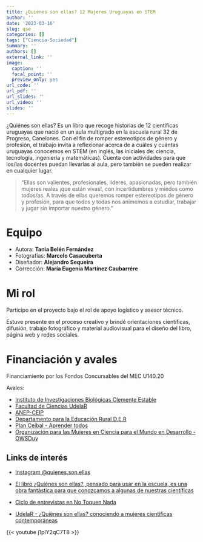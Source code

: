 ```yaml
---
title: ¿Quiénes son ellas? 12 Mujeres Uruguayas en STEM
author: ''
date: '2023-03-16'
slug: qse
categories: []
tags: ["Ciencia-Sociedad"]
summary: ''
authors: []
external_link: ''
image:
  caption: ''
  focal_point: ''
  preview_only: yes
url_code: ''
url_pdf: ''
url_slides: ''
url_video: ''
slides: ''
---
```


¿Quiénes son ellas? Es un libro que recoge historias de 12 científicas uruguayas que nació en un aula multigrado en la escuela rural 32 de Progreso, Canelones. Con el fin de romper estereotipos de género y profesión, el trabajo invita a reflexionar acerca de a cuáles y cuántas uruguayas conocemos en STEM (en inglés, las iniciales de: ciencia, tecnología, ingeniería y matemáticas). Cuenta con actividades para que los/las docentes puedan llevarlas al aula, pero también se pueden realizar en cualquier lugar.


> “Ellas son valientes, profesionales, líderes, apasionadas, pero también mujeres reales ¡que están vivas!, con incertidumbres y miedos como todos/as. A través de ellas queremos romper estereotipos de género y profesión, para que todos y todas nos animemos a estudiar, trabajar y jugar sin importar nuestro género.”

# Equipo

- Autora: **Tania Belén Fernández**
- Fotografías: **Marcelo Casacuberta**
- Diseñador: **Alejandro Sequeira**
- Corrección: **María Eugenia Martínez Caubarrére**

# Mi rol

Participo en el proyecto bajo el rol de apoyo logístico y asesor técnico.

Estuve presente en el proceso creativo y brindé orientaciones científicas, difusión, trabajo fotográfico y material audiovisual para el diseño del libro, página web y redes sociales.

# Financiación y avales

Financiamiento por los Fondos Concursables del MEC U140.20

Avales:

- [Instituto de Investigaciones Biológicas Clemente Estable](https://www.gub.uy/ministerio-educacion-cultura/iibce)
- [Facultad de Ciencias UdelaR](https://www.fcien.edu.uy/)
- [ANEP-CEIP](https://www.dgeip.edu.uy/documentos/2023/portal/index.html)
- [Departamento para la Educación Rural D.E.R](https://www.dgeip.edu.uy/departamentos/rural/)
- [Plan Ceibal - Aprender todos](https://ceibal.edu.uy/)
- [Organización para las Mujeres en Ciencia para el Mundo en Desarrollo - OWSDuy](https://owsd.net/network/uruguay)

## Links de interés

- [Instagram \@quienes.son.ellas](https://www.instagram.com/quienes.son.ellas/)

- [El libro ¿Quiénes son ellas?, pensado para usar en la escuela, es una obra fantástica para que conozcamos a algunas de nuestras científicas](https://ladiaria.com.uy/ciencia/articulo/2021/12/el-libro-quienes-son-ellas-pensado-para-usar-en-la-escuela-es-una-obra-fantastica-para-que-conozcamos-a-algunas-de-nuestras-cientificas/)

- [Ciclo de entrevistas en No Toquen Nada](https://delsol.uy/notoquennada/entrevistas/la-cientifica-de-biblioteca-que-estudia-la-falta-de-mujeres-en-tecnologia-e-ingenieria)

- [UdelaR - ¿Quiénes son ellas? conociendo a mujeres científicas contemporáneas](https://udelar.edu.uy/portal/2022/03/quienes-son-ellas-conociendo-a-mujeres-cientificas-contemporaneas/)

{{< youtube j1pIY2qC7T8 >}}
